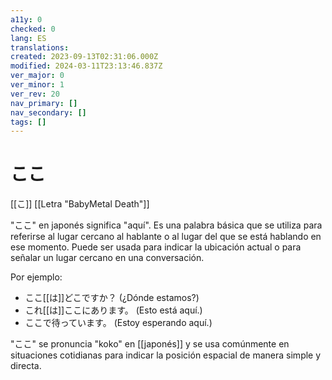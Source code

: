 ```yaml
---
a11y: 0
checked: 0
lang: ES
translations: 
created: 2023-09-13T02:31:06.000Z
modified: 2024-03-11T23:13:46.837Z
ver_major: 0
ver_minor: 1
ver_rev: 20
nav_primary: []
nav_secondary: []
tags: []
---
```

# ここ

[[こ]] [[Letra "BabyMetal Death"]]

"ここ" en japonés significa "aquí". Es una palabra básica que se utiliza para referirse al lugar cercano al hablante o al lugar del que se está hablando en ese momento. Puede ser usada para indicar la ubicación actual o para señalar un lugar cercano en una conversación.

Por ejemplo:

- ここ[[は]]どこですか？ (¿Dónde estamos?)
- これ[[は]]ここにあります。 (Esto está aquí.)
- ここで待っています。 (Estoy esperando aquí.)

"ここ" se pronuncia "koko" en [[japonés]] y se usa comúnmente en situaciones cotidianas para indicar la posición espacial de manera simple y directa.
